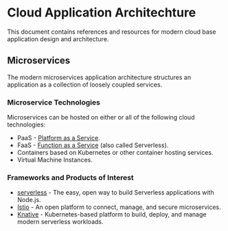 # Cloud Application Architechture

This document contains references and resources for modern cloud base application design and architecture.

## Microservices

The modern microservices application architecture structures an application as a collection of loosely coupled services.

### Microservice Technologies

Microservices can be hosted on either or all of the following cloud technologies:

* PaaS - [Platform as a Service](https://en.wikipedia.org/wiki/Platform_as_a_service).
* FaaS - [Function as a Service](https://en.wikipedia.org/wiki/Function_as_a_service) (also called Serverless).
* Containers based on Kubernetes or other container hosting services.
* Virtual Machine Instances.

### Frameworks and Products of Interest

* [serverless](https://serverless.com/framework/) - The easy, open way to build Serverless applications with Node.js. 
* [Istio](https://istio.io/) - An open platform to connect, manage, and secure microservices.
* [Knative](https://github.com/knative/) - Kubernetes-based platform to build, deploy, and manage modern serverless workloads.


